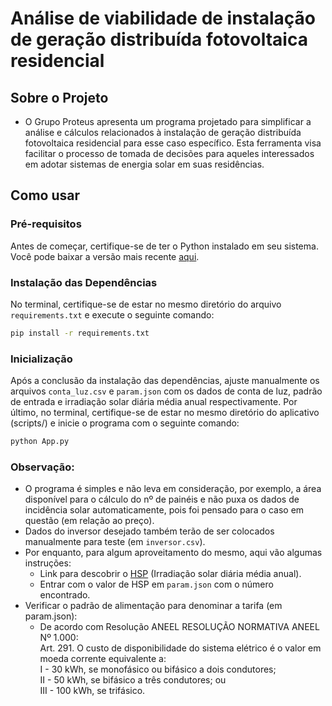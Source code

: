# Análise de viabilidade de instalação de geração distribuída fotovoltaica residencial

## Sobre o Projeto
- O Grupo Proteus apresenta um programa projetado para simplificar a análise e cálculos relacionados à instalação de geração distribuída fotovoltaica residencial para esse caso específico. Esta ferramenta visa facilitar o processo de tomada de decisões para aqueles interessados em adotar sistemas de energia solar em suas residências.

## Como usar

### Pré-requisitos

Antes de começar, certifique-se de ter o Python instalado em seu sistema. Você pode baixar a versão mais recente [aqui](https://www.python.org/downloads/).

### Instalação das Dependências

No terminal, certifique-se de estar no mesmo diretório do arquivo `requirements.txt` e execute o seguinte comando:
```bash
pip install -r requirements.txt
```
### Inicialização
Após a conclusão da instalação das dependências, ajuste manualmente os arquivos `conta_luz.csv` e `param.json` com os dados de conta de luz, padrão de entrada e irradiação solar diária média anual respectivamente. Por último, no terminal, certifique-se de estar no mesmo diretório do aplicativo (scripts/) e inicie o programa com o seguinte comando:
```bash
python App.py
```

### Observação:
- O programa é simples e não leva em consideração, por exemplo, a área disponível para o cálculo do nº de painéis e não puxa os dados de incidência solar automaticamente, pois foi pensado para o caso em questão (em relação ao preço).
- Dados do inversor desejado também terão de ser colocados manualmente para teste (em `inversor.csv`).
- Por enquanto, para algum aproveitamento do mesmo, aqui vão algumas instruções:
    - Link para descobrir o [HSP](http://www.cresesb.cepel.br/index.php?section=sundata) (Irradiação solar diária média anual).
    - Entrar com o valor de HSP em `param.json` com o número encontrado.
- Verificar o padrão de alimentação para denominar a tarifa (em param.json):
    - De acordo com Resolução ANEEL RESOLUÇÃO NORMATIVA ANEEL Nº 1.000:    
    Art. 291. O custo de disponibilidade do sistema elétrico é o valor em moeda corrente equivalente a:     
    I - 30 kWh, se monofásico ou bifásico a dois condutores;       
    II - 50 kWh, se bifásico a três condutores; ou  
    III - 100 kWh, se trifásico.
